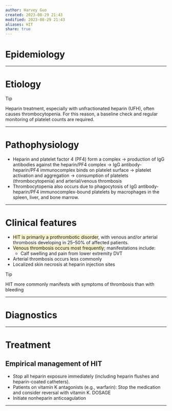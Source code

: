 ```yaml
---
author: Harvey Guo
created: 2023-08-29 21:43
modified: 2023-08-29 21:43
aliases: HIT
share: true
---
```

# Epidemiology


---
# Etiology
>[!tip] 
>Heparin treatment, especially with unfractionated heparin (UFH), often causes thrombocytopenia. For this reason, a baseline check and regular monitoring of platelet counts are required.

---
# Pathophysiology
- Heparin and platelet factor 4 (PF4) form a complex → production of IgG antibodies against the heparin/PF4 complex → IgG antibody-heparin/PF4 immunocomplex binds on platelet surface → platelet activation and aggregation → consumption of platelets (thrombocytopenia) and arterial/venous thrombosis
- Thrombocytopenia also occurs due to phagocytosis of IgG antibody-heparin/PF4 immunocomplex-bound platelets by macrophages in the spleen, liver, and bone marrow.

---
# Clinical features
- <span style="background:rgba(240, 200, 0, 0.2)">HIT is primarily a prothrombotic disorder</span>, with venous and/or arterial thrombosis developing in 25–50% of affected patients.
- <span style="background:rgba(240, 200, 0, 0.2)">Venous thrombosis occurs most frequently</span>; manifestations include:
	- Calf swelling and pain from lower extremity DVT
- Arterial thrombosis occurs less commonly
- Localized skin necrosis at heparin injection sites
>[!tip] 
>HIT more commonly manifests with symptoms of thrombosis than with bleeding

---
# Diagnostics


---
# Treatment
## Empirical management of HIT
- Stop all heparin exposure immediately (including heparin flushes and heparin-coated catheters).
- Patients on vitamin K antagonists (e.g., warfarin): Stop the medication and consider reversal with vitamin K. DOSAGE 
- Initiate nonheparin anticoagulation

---
